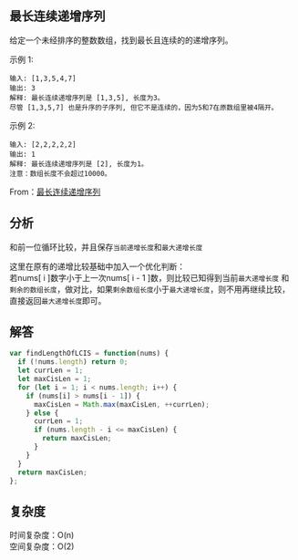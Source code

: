 ## 最长连续递增序列

给定一个未经排序的整数数组，找到最长且连续的的递增序列。

示例 1:

```
输入: [1,3,5,4,7]
输出: 3
解释: 最长连续递增序列是 [1,3,5], 长度为3。
尽管 [1,3,5,7] 也是升序的子序列, 但它不是连续的，因为5和7在原数组里被4隔开。
```

示例 2:

```
输入: [2,2,2,2,2]
输出: 1
解释: 最长连续递增序列是 [2], 长度为1。
注意：数组长度不会超过10000。
```  
From：[最长连续递增序列](https://leetcode-cn.com/problems/longest-continuous-increasing-subsequence/submissions/)


## 分析
和前一位循环比较，并且保存``当前递增长度``和``最大递增长度``  

这里在原有的递增比较基础中加入一个优化判断：  
若nums[ i ]数字小于上一次nums[ i - 1 ]数，则比较已知得到当前``最大递增长度`` 和 ``剩余的数组长度``，做对比，如果``剩余数组长度``小于``最大递增长度``，则不用再继续比较，直接返回``最大递增长度``即可。  

## 解答

```javascript
var findLengthOfLCIS = function(nums) {
  if (!nums.length) return 0;
  let currLen = 1;
  let maxCisLen = 1;
  for (let i = 1; i < nums.length; i++) {
    if (nums[i] > nums[i - 1]) {
      maxCisLen = Math.max(maxCisLen, ++currLen);
    } else {
      currLen = 1;
      if (nums.length - i <= maxCisLen) {
        return maxCisLen;
      }
    }
  }
  return maxCisLen;
};
```

## 复杂度
时间复杂度：O(n)  
空间复杂度：O(2)